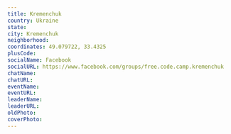 ```yaml
---
title: Kremenchuk
country: Ukraine
state: 
city: Kremenchuk
neighborhood: 
coordinates: 49.079722, 33.4325
plusCode:
socialName: Facebook
socialURL: https://www.facebook.com/groups/free.code.camp.kremenchuk
chatName:
chatURL:
eventName:
eventURL:
leaderName:
leaderURL:
oldPhoto: 
coverPhoto:
---
```

